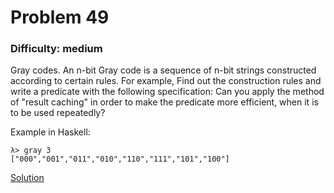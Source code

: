 # Problem 49
### Difficulty: medium
Gray codes.
An n-bit Gray code is a sequence of n-bit strings constructed according to certain rules. For example,
Find out the construction rules and write a predicate with the following specification:
Can you apply the method of "result caching" in order to make the predicate more efficient, when it is to be used repeatedly?

Example in Haskell:

```
λ> gray 3
["000","001","011","010","110","111","101","100"]
```
[Solution](https://wiki.haskell.org/99_questions/Solutions/49)
